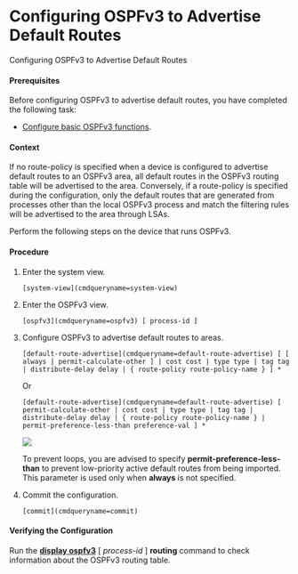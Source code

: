 Configuring OSPFv3 to Advertise Default Routes
==============================================

Configuring OSPFv3 to Advertise Default Routes

#### Prerequisites

Before configuring OSPFv3 to advertise default routes, you have completed the following task:

* [Configure basic OSPFv3 functions](vrp_ospfv3_cfg_0009.html).

#### Context

If no route-policy is specified when a device is configured to advertise default routes to an OSPFv3 area, all default routes in the OSPFv3 routing table will be advertised to the area. Conversely, if a route-policy is specified during the configuration, only the default routes that are generated from processes other than the local OSPFv3 process and match the filtering rules will be advertised to the area through LSAs.

Perform the following steps on the device that runs OSPFv3.


#### Procedure

1. Enter the system view.
   
   
   ```
   [system-view](cmdqueryname=system-view)
   ```
2. Enter the OSPFv3 view.
   
   
   ```
   [ospfv3](cmdqueryname=ospfv3) [ process-id ]
   ```
3. Configure OSPFv3 to advertise default routes to areas.
   
   
   ```
   [default-route-advertise](cmdqueryname=default-route-advertise) [ [ always | permit-calculate-other ] | cost cost | type type | tag tag | distribute-delay delay | { route-policy route-policy-name } ] *
   ```
   
   Or
   
   ```
   [default-route-advertise](cmdqueryname=default-route-advertise) [ permit-calculate-other | cost cost | type type | tag tag | distribute-delay delay | { route-policy route-policy-name } | permit-preference-less-than preference-val ] *
   ```
   ![](../public_sys-resources/note_3.0-en-us.png) 
   
   To prevent loops, you are advised to specify **permit-preference-less-than** to prevent low-priority active default routes from being imported. This parameter is used only when **always** is not specified.
4. Commit the configuration.
   
   
   ```
   [commit](cmdqueryname=commit)
   ```

#### Verifying the Configuration

Run the [**display ospfv3**](cmdqueryname=display+ospfv3) [ *process-id* ] **routing** command to check information about the OSPFv3 routing table.